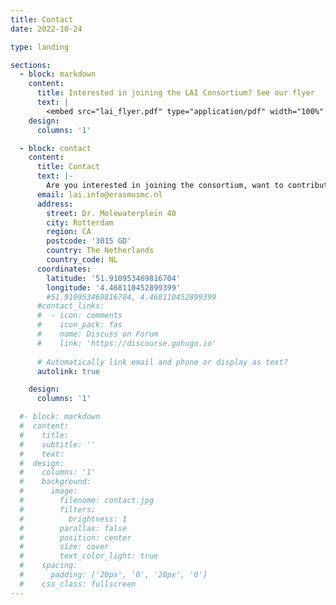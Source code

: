 ```yaml
---
title: Contact
date: 2022-10-24

type: landing

sections:
  - block: markdown
    content:
      title: Interested in joining the LAI Consortium? See our flyer
      text: |
        <embed src="lai_flyer.pdf" type="application/pdf" width="100%" height="600px" />
    design:
      columns: '1'

  - block: contact
    content:
      title: Contact
      text: |-
        Are you interested in joining the consortium, want to contribute, or do you have a question? Please reach out to us! We would be more than happy to assist you.
      email: lai.info@erasmusmc.nl
      address:
        street: Dr. Molewaterplein 40
        city: Rotterdam
        region: CA
        postcode: '3015 GD'
        country: The Netherlands
        country_code: NL
      coordinates:
        latitude: '51.910953469816704'
        longitude: '4.468110452899399'
        #51.910953469816704, 4.468110452899399
      #contact_links:
      #  - icon: comments
      #    icon_pack: fas
      #    name: Discuss on Forum
      #    link: 'https://discourse.gohugo.io'
    
      # Automatically link email and phone or display as text?
      autolink: true

    design:
      columns: '1'

  #- block: markdown
  #  content:
  #    title:
  #    subtitle: ''
  #    text:
  #  design:
  #    columns: '1'
  #    background:
  #      image: 
  #        filename: contact.jpg
  #        filters:
  #          brightness: 1
  #        parallax: false
  #        position: center
  #        size: cover
  #        text_color_light: true
  #    spacing:
  #      padding: ['20px', '0', '20px', '0']
  #    css_class: fullscreen
---
```

